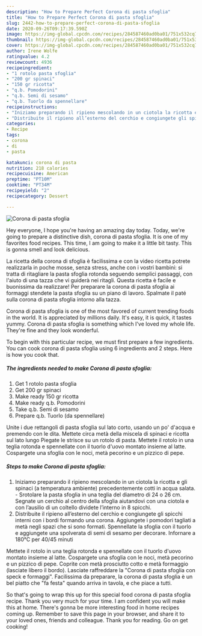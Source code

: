 ```yaml
---
description: "How to Prepare Perfect Corona di pasta sfoglia"
title: "How to Prepare Perfect Corona di pasta sfoglia"
slug: 2442-how-to-prepare-perfect-corona-di-pasta-sfoglia
date: 2020-09-26T09:17:39.590Z
image: https://img-global.cpcdn.com/recipes/284587460ad0ba01/751x532cq70/corona-di-pasta-sfoglia-recipe-main-photo.jpg
thumbnail: https://img-global.cpcdn.com/recipes/284587460ad0ba01/751x532cq70/corona-di-pasta-sfoglia-recipe-main-photo.jpg
cover: https://img-global.cpcdn.com/recipes/284587460ad0ba01/751x532cq70/corona-di-pasta-sfoglia-recipe-main-photo.jpg
author: Irene Wolfe
ratingvalue: 4.2
reviewcount: 4936
recipeingredient:
- "1 rotolo pasta sfoglia"
- "200 gr spinaci"
- "150 gr ricotta"
- "q.b. Pomodorini"
- "q.b. Semi di sesamo"
- "q.b. Tuorlo da spennellare"
recipeinstructions:
- "Iniziamo preparando il ripieno mescolando in un ciotola la ricotta e gli spinaci (a temperatura ambiente) precedentemente cotti in acqua salata. Srotolare la pasta sfoglia in una teglia del diametro di 24 o 26 cm. Segnate un cerchio al centro della sfoglia aiutandovi con una ciotola e con l’ausilio di un coltello dividete l’interno in 8 spicchi."
- "Distribuite il ripieno all’esterno del cerchio e congiungete gli spicchi interni con i bordi formando una corona. Aggiungete i pomodori tagliati a metà negli spazi che si sono formati. Spennellate la sfoglia con il tuorlo e aggiungete una spolverata di semi di sesamo per decorare. Infornare a 180°C per 40/45 minuti"
categories:
- Recipe
tags:
- corona
- di
- pasta

katakunci: corona di pasta 
nutrition: 218 calories
recipecuisine: American
preptime: "PT10M"
cooktime: "PT34M"
recipeyield: "2"
recipecategory: Dessert

---
```



![Corona di pasta sfoglia](https://img-global.cpcdn.com/recipes/284587460ad0ba01/751x532cq70/corona-di-pasta-sfoglia-recipe-main-photo.jpg)

Hey everyone, I hope you're having an amazing day today. Today, we're going to prepare a distinctive dish, corona di pasta sfoglia. It is one of my favorites food recipes. This time, I am going to make it a little bit tasty. This is gonna smell and look delicious.

La ricetta della corona di sfoglia è facilissima e con la video ricetta potrete realizzarla in poche mosse, senza stress, anche con i vostri bambini: si tratta di ritagliare la pasta sfoglia rotonda seguendo semplici passaggi, con l&#39;aiuto di una tazza che vi guiderà nei ritagli. Questa ricetta è facile e buonissima da realizzare! Per preparare la corona di pasta sfoglia ai formaggi stendete la pasta sfoglia su un piano di lavoro. Spalmate il paté sulla corona di pasta sfoglia intorno alla tazza.

Corona di pasta sfoglia is one of the most favored of current trending foods in the world. It is appreciated by millions daily. It's easy, it is quick, it tastes yummy. Corona di pasta sfoglia is something which I've loved my whole life. They're fine and they look wonderful.


To begin with this particular recipe, we must first prepare a few ingredients. You can cook corona di pasta sfoglia using 6 ingredients and 2 steps. Here is how you cook that.

<!--inarticleads1-->

##### The ingredients needed to make Corona di pasta sfoglia:

1. Get 1 rotolo pasta sfoglia
1. Get 200 gr spinaci
1. Make ready 150 gr ricotta
1. Make ready q.b. Pomodorini
1. Take q.b. Semi di sesamo
1. Prepare q.b. Tuorlo (da spennellare)


Unite i due rettangoli di pasta sfoglia sul lato corto, usando un po&#39; d&#39;acqua e premendo con le dita. Mettete circa metà della miscela di spinaci e ricotta sul lato lungo Piegate le strisce su un rotolo di pasta. Mettete il rotolo in una teglia rotonda e spennellate con il tuorlo d&#39;uovo montato insieme al latte. Cospargete una sfoglia con le noci, metà pecorino e un pizzico di pepe. 

<!--inarticleads2-->

##### Steps to make Corona di pasta sfoglia:

1. Iniziamo preparando il ripieno mescolando in un ciotola la ricotta e gli spinaci (a temperatura ambiente) precedentemente cotti in acqua salata. - Srotolare la pasta sfoglia in una teglia del diametro di 24 o 26 cm. Segnate un cerchio al centro della sfoglia aiutandovi con una ciotola e con l’ausilio di un coltello dividete l’interno in 8 spicchi.
1. Distribuite il ripieno all’esterno del cerchio e congiungete gli spicchi interni con i bordi formando una corona. Aggiungete i pomodori tagliati a metà negli spazi che si sono formati. Spennellate la sfoglia con il tuorlo e aggiungete una spolverata di semi di sesamo per decorare. Infornare a 180°C per 40/45 minuti


Mettete il rotolo in una teglia rotonda e spennellate con il tuorlo d&#39;uovo montato insieme al latte. Cospargete una sfoglia con le noci, metà pecorino e un pizzico di pepe. Coprite con metà prosciutto cotto e metà formaggio (lasciate libero il bordo). Lasciate raffreddare la &#34;Corona di pasta sfoglia con speck e formaggi&#34;. Facilissima da preparare, la corona di pasta sfoglia è un bel piatto che &#34;fa festa&#34; quando arriva in tavola, e che piace a tutti. 

So that's going to wrap this up for this special food corona di pasta sfoglia recipe. Thank you very much for your time. I am confident you will make this at home. There's gonna be more interesting food in home recipes coming up. Remember to save this page in your browser, and share it to your loved ones, friends and colleague. Thank you for reading. Go on get cooking!
